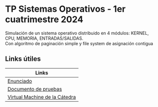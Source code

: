 # TP Sistemas Operativos - 1er cuatrimestre 2024

Simulación de un sistema operativo distribuido en 4 módulos: KERNEL, CPU, MEMORIA, ENTRADAS/SALIDAS. </br>
Con algoritmo de paginación simple y file system de asignación contigua

## Links útiles

| Links |
|-------------------|
| [Enunciado](https://docs.google.com/document/d/1-AqFTroovEMcA1BfC2rriB5jsLE6SUa4mbcAox1rPec/edit?usp=sharing) |
| [Documento de pruebas](https://docs.google.com/document/d/1XsBsJynoN5A9PTsTEaZsj0q3zsEtcnLgdAHOQ4f_4-g/edit)  |
| [Virtual Machine de la Cátedra](https://docs.utnso.com.ar/recursos/vms) |
